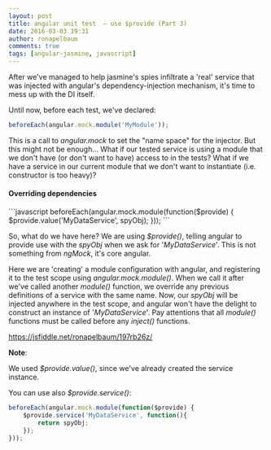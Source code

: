 ```yaml
---
layout: post
title: angular unit test  – use $provide (Part 3)
date: 2016-03-03 19:31
author: ronapelbaum
comments: true
tags: [angular-jasmine, javascript]
---
```

After we've managed to help jasmine's spies infiltrate a 'real' service that was injected with angular's dependency-injection mechanism, it's time to mess up with the DI itself.

Until now, before each test, we've declared:

```javascript
beforeEach(angular.mock.module('MyModule'));
```

This is a call to <em>angular.mock</em> to set the "name space" for the injector.
But this might not be enough...
What if our tested service is using a module that we don't have (or don't want to have) access to in the tests?
What if we have a service in our current module that we don't want to instantiate (i.e. constructor is too heavy)?
<h4>Overriding dependencies</h4>
```javascript
beforeEach(angular.mock.module(function($provide) {
    $provide.value('MyDataService', spyObj);
}));
```

So, what do we have here?
We are using <em>$provide()</em>, telling angular to provide use with the <em>spyObj</em> when we ask for '<em>MyDataService</em>'.
This is not something from <em>ngMock</em>, it's core angular.

Here we are 'creating' a module configuration with angular, and registering it to the test scope using <em>angular.mock.module()</em>.
When we call it after we've called another <em>module()</em> function, we override any previous definitions of a service with the same name.
Now, our <em>spyObj</em> will be injected anywhere in the test scope, and angular won't have the delight to construct an instance of '<em>MyDataService</em>'.
Pay attentions that all <em>module()</em> functions must be called before any <em>inject()</em> functions.

https://jsfiddle.net/ronapelbaum/197rb26z/

<strong>Note</strong>:

We used <em>$provide.value()</em>, since we've already created the service instance.

You can use also <em>$provide.service()</em>:

```javascript
beforeEach(angular.mock.module(function($provide) {
    $provide.service('MyDataService', function(){
        return spyObj;
    });
}));
```
